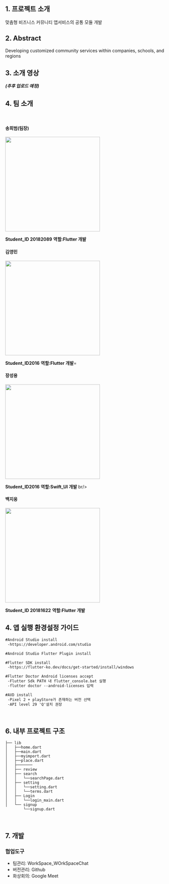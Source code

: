 ## 1. 프로젝트 소개



맞춤형 비즈니스 커뮤니티 앱서비스의 공통 모듈 개발



## 2. Abstract
Developing customized community services within companies, schools, and regions
<br/>

## 3. 소개 영상
***(추후 업로드 예정)***
<br/>

## 4. 팀 소개
<br/>

#### **송희범(팀장)**
<img src="https://github.com/kookmin-sw/capstone-2021-24/blob/master/Image/%EC%86%A1%ED%9D%AC%EB%B2%94.jpg?raw=true"  width="300" height="300">

**Student_ID 20182089**
**역할:Flutter 개발**
<br/>

#### **김영민**
<img src="https://github.com/kookmin-sw/capstone-2021-24/blob/master/Image/%EA%B9%80%EC%98%81%EB%AF%BC.jpg?raw=true"  width="300" height="300">

**Student_ID2016**
**역할:Flutter 개발**=
<br/>

#### **장성용**
<img src="https://github.com/kookmin-sw/capstone-2021-24/blob/master/Image/%EC%9E%A5%EC%84%B1%EC%9A%A9.jpg?raw=true" width="300" heigth="300">
                                                                                                                                         
**Student_ID2016**
**역할:Swift_UI 개발**
br/>

#### **백지웅**
<img src="https://github.com/kookmin-sw/capstone-2021-24/blob/master/Image/%EB%B0%B1%EC%A7%80%EC%9B%85.jpg?raw=true" width="300" heigth="300">

**Student_ID 20181622**
**역할:Flutter 개발**
<br/>

## 4. 앱 실행 환경설정 가이드

  ```markdown
  #Android Studio install
   -https://developer.android.com/studio
  ```

  ```markdown
  #Android Studio Flutter Plugin install
  ```
  
  ```markdown
  #Flutter SDK install
   -https://flutter-ko.dev/docs/get-started/install/windows
  ```
  
  ```markdown
  #Flutter Doctor Android licenses accept
   -Flutter Sdk PATH 내 flutter_console.bat 실행
   -flutter doctor --android-licenses 입력
  ```
  
  ```markdown
  #AVD install
   -Pixel 2 + playStore가 존재하는 버전 선택
   -API level 29 'Q'설치 권장
```
<br/>

## 6.  내부 프로젝트 구조
```
├── lib
│   ├──home.dart
│   ├──main.dart
│   ├──myimport.dart
│   ├──place.dart
│   ├───────
│   ├── review   
│   ├── search
│   │   └──searchPage.dart
│   ├── setting
│   │   └──setting.dart
│   │   └──terms.dart
│   ├── Login
│   │   └──login_main.dart
│   └── signup
        └──signup.dart
```
<br/>


## 7. 개발 

### 협업도구
+ 팀관리: WorkSpace_WOrkSpaceChat
+ 버전관리: Github
+ 화상회의: Google Meet
  
